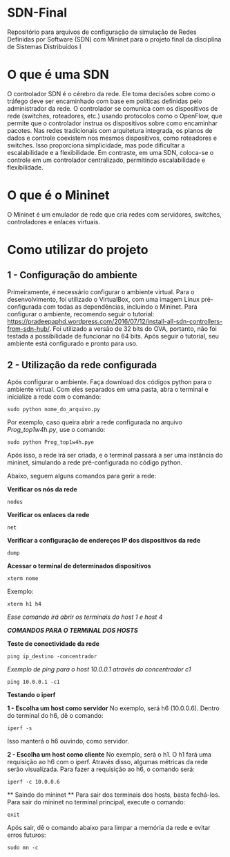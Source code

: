 # SDN-Final
Repositório para arquivos de configuração de simulação de Redes Definidas por Software (SDN) com Mininet para o projeto final da disciplina de Sistemas Distribuídos I

# O que é uma SDN
O controlador SDN é o cérebro da rede. Ele toma decisões sobre como o tráfego deve ser encaminhado com base em políticas definidas pelo administrador da rede. O controlador se comunica com os dispositivos de rede (switches, roteadores, etc.) usando protocolos como o OpenFlow, que permite que o controlador instrua os dispositivos sobre como encaminhar pacotes.
Nas redes tradicionais com arquitetura integrada, os planos de dados e controle coexistem nos mesmos dispositivos, como roteadores e switches. Isso proporciona simplicidade, mas pode dificultar a escalabilidade e a flexibilidade. Em contraste, em uma SDN, coloca-se o controle em um controlador centralizado, permitindo escalabilidade e flexibilidade.

# O que é o Mininet
O Mininet é um emulador de rede que cria redes com servidores, switches, controladores e enlaces virtuais.

# Como utilizar do projeto
## 1 - Configuração do ambiente
Primeiramente, é necessário configurar o ambiente virtual. Para o desenvolvimento, foi utilizado o VirtualBox, com uma imagem Linux pré-configurada com todas as dependências, incluindo o Mininet. 
Para configurar o ambiente, recomendo seguir o tutorial: https://pradeepaphd.wordpress.com/2016/07/12/install-all-sdn-controllers-from-sdn-hub/. Foi utilizado a versão de 32 bits do OVA, portanto, não foi testada a possibilidade de funcionar no 64 bits.
Após seguir o tutorial, seu ambiente está configurado e pronto para uso.

## 2 - Utilização da rede configurada
Após configurar o ambiente. Faça download dos códigos python para o ambiente virtual.
Com eles separados em uma pasta, abra o terminal e inicialize a rede com o comando:
```
sudo python nome_do_arquivo.py
```

Por exemplo, caso queira abrir a rede configurada no arquivo *Prog_top1w4h.py*, use o comando:
```
sudo python Prog_top1w4h.pye
```

Após isso, a rede irá ser criada, e o terminal passará a ser uma instância do mininet, simulando a rede pré-configurada no código python.

Abaixo, seguem alguns comandos para gerir a rede:

**Verificar os nós da rede**
``` 
nodes 
```
**Verificar os enlaces da rede**
```
net
```

**Verificar a configuração de endereços IP dos dispositivos da rede**
```
dump
```

**Acessar o terminal de determinados dispositivos**
```
xterm nome
```

Exemplo: 
```
xterm h1 h4
```
*Esse comando irá abrir os terminais do host 1 e host 4*

***COMANDOS PARA O TERMINAL DOS HOSTS***

**Teste de conectividade da rede**
```
ping ip_destino -concentrador
```

*Exemplo de ping para o host 10.0.0.1 através do concentrador c1*

```
ping 10.0.0.1 -c1
```

**Testando o iperf**

**1 - Escolha um host como servidor**
No exemplo, será h6 (10.0.0.6). Dentro do terminal do h6, dê o comando:
```
iperf -s
```
Isso manterá o h6 ouvindo, como servidor.

**2 - Escolha um host como cliente**
No exemplo, será o h1. O h1 fará uma requisição ao h6 com o iperf. Através disso, algumas métricas da rede serão visualizada. Para fazer a requisição ao h6, o comando será:

```
iperf -c 10.0.0.6
```

** Saindo do mininet **
Para sair dos terminais dos hosts, basta fechá-los.
Para sair do mininet no terminal principal, execute o comando:

```
exit
```

Após sair, dê o comando abaixo para limpar a memória da rede e evitar erros futuros:
```
sudo mn -c 
```